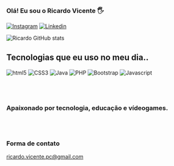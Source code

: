 ### Olá! Eu sou o Ricardo Vicente 🖐️




[![Instagram](https://img.shields.io/badge/Instagram-E4405F?style=for-the-badge&logo=instagram&logoColor=white)](https://www.instagram.com/_ricardo.vicente_/)
[![Linkedin](https://img.shields.io/badge/LinkedIn-0077B5?style=for-the-badge&logo=linkedin&logoColor=white)](https://www.linkedin.com/in/ricardo-vicente-199726216/)

![Ricardo GitHub stats](https://github-readme-stats.vercel.app/api?username=RicardoVicentepc&show_icons=true&theme=dracula)

## Tecnologias que eu uso no meu dia..
<div style="display: inline_block">
<img align="center" alt="html5" src="https://img.shields.io/badge/HTML5-E34F26?style=for-the-badge&logo=html5&logoColor=white">
<img align="center" alt="CSS3" src="https://img.shields.io/badge/CSS3-1572B6?style=for-the-badge&logo=css3&logoColor=white">
<img align="center" alt="Java" src="https://img.shields.io/badge/Java-ED8B00?style=for-the-badge&logo=java&logoColor=white">
<img align="center" alt="PHP" src="https://img.shields.io/badge/PHP-777BB4?style=for-the-badge&logo=php&logoColor=white">
<img align="center" alt="Bootstrap" src="https://img.shields.io/badge/Bootstrap-563D7C?style=for-the-badge&logo=bootstrap&logoColor=white">
<img align="center" alt="Javascript" src="https://img.shields.io/badge/JavaScript-323330?style=for-the-badge&logo=javascript&logoColor=F7DF1E">
</div><br><br><br>

### Apaixonado por tecnologia, educação e vídeogames.


<br><br>

### Forma de contato
ricardo.vicente.pc@gmail.com
